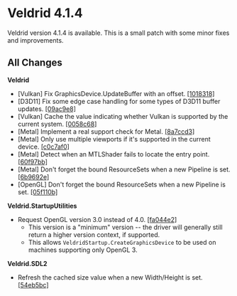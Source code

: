 # Veldrid 4.1.4

Veldrid version 4.1.4 is available. This is a small patch with some minor fixes and improvements.

## All Changes

**Veldrid**

* [Vulkan] Fix GraphicsDevice.UpdateBuffer with an offset. [[1018318]](https://github.com/mellinoe/veldrid/commit/1018318e65004ea2b23e3bcb3c2a53ab14b8fe70)
* [D3D11] Fix some edge case handling for some types of D3D11 buffer updates. [[09ac9e8]](https://github.com/mellinoe/veldrid/commit/09ac9e8652d03b068fad7994e8c7ed854b4243c4)
* [Vulkan] Cache the value indicating whether Vulkan is supported by the current system. [[0058c68]](https://github.com/mellinoe/veldrid/commit/0058c687435c06c54f2fab121222770705f9b08a)
* [Metal] Implement a real support check for Metal. [[8a7ccd3]](https://github.com/mellinoe/veldrid/commit/8a7ccd3019fa2ed27b0c2fa1e5dad33462e0202a)
* [Metal] Only use multiple viewports if it's supported in the current device. [[c0c7af0]](https://github.com/mellinoe/veldrid/commit/c0c7af0852835bd5780823c142f070e3896b2877)
* [Metal] Detect when an MTLShader fails to locate the entry point. [[60f97bb]](https://github.com/mellinoe/veldrid/commit/60f97bb59adc7f97dc6f2bad875ccd7a1e4bdd93)
* [Metal] Don't forget the bound ResourceSets when a new Pipeline is set. [[6b9692e]](https://github.com/mellinoe/veldrid/commit/6b9692e3117d8ce4466cabb8cba0a913de4eb296)
* [OpenGL] Don't forget the bound ResourceSets when a new Pipeline is set. [[05f110b]](https://github.com/mellinoe/veldrid/commit/05f110b996d231ada3cc548ee080a650a64bf66a)

**Veldrid.StartupUtilities**

* Request OpenGL version 3.0 instead of 4.0. [[fa044e2]](https://github.com/mellinoe/veldrid/commit/fa044e2fdac2fbc3a9a9d38545f354b2414ebe5d)
  * This version is a "minimum" version -- the driver will generally still return a higher version context, if supported.
  * This allows `VeldridStartup.CreateGraphicsDevice` to be used on machines supporting only OpenGL 3.

**Veldrid.SDL2**
* Refresh the cached size value when a new Width/Height is set. [[54eb5bc]](https://github.com/mellinoe/veldrid/commit/54eb5bc4791354fcf24e860d9459c44cea0fa14b)
